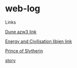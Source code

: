 # web-log

Links

[Dune azw3 link](https://www.mediafire.com/file/ubrq3ywm1r25je9/Dune_-_Frank_Herbert.azw3/file)

[Energy and Civilisation libjen link](https://annas-archive.org/md5/221aa2b9dcde4d333e378d008120a40f)

[Prince of Slytherin](https://www.mediafire.com/file/yjx09ihtvgdpy8r/Harry_Potter_and_the_Prince_of_Slytherin_by_The_Sinister_Man-fqzvngXr.azw3/file)

[story]()
